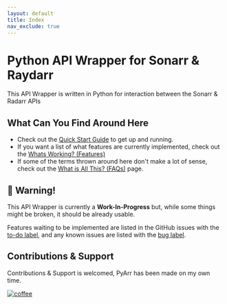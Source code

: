 ```yaml
---
layout: default
title: Index
nav_exclude: true
---
```


# Python API Wrapper for Sonarr & Raydarr

This API Wrapper is written in Python for interaction between the Sonarr & Radarr APIs 

## What Can You Find Around Here

- Check out the [Quick Start Guide](https://marksie1988.github.io/PyArr/quickstart.html) to get up and running.
- If you want a list of what features are currently implemented, check out the [Whats Working? (Features)](https://marksie1988.github.io/PyArr/features.html)
- If some of the terms thrown around here don't make a lot of sense, check out the [What is All This? (FAQs)](https://marksie1988.github.io/PyArr/faqs.html) page.

## 🚧 Warning!

This API Wrapper is currently a **Work-In-Progress** but, while some things
 might be broken, it should be already usable.

Features waiting to be implemented are listed in the GitHub issues with the
[to-do label](https://github.com/marksie1988/PyArr/issues?q=is%3Aissue+is%3Aopen+label%3Ato-do),
and any known issues are listed with the
[bug label](https://github.com/marksie1988/PyArr/issues?q=is%3Aissue+is%3Aopen+label%3Abug).

## Contributions & Support

Contributions & Support is welcomed, PyArr has been made on my own time.

[![coffee](https://www.buymeacoffee.com/assets/img/custom_images/black_img.png)](https://www.buymeacoffee.com/marksie1988)
